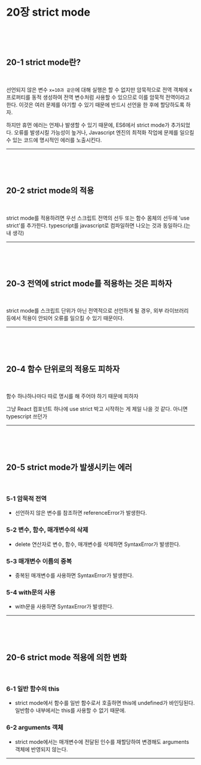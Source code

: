 # 20장 strict mode

<br>
<br>
<br>

## 20-1 strict mode란?

<br>

선언되지 않은 변수 `x=10과 같은`에 대해 실행은 할 수 없지만 암묵적으로 전역 객체에 x프로퍼티를 동적 생성하여 전역 변수처럼 사용할 수 있으므로 이를 암묵적 전역이라고 한다. 이것은 여러 문제를 야기할 수 있기 때문에 반드시 선언을 한 후에 할당하도록 하자.

하지만 휴먼 에러는 언제나 발생할 수 있기 때문에, ES6에서 strict mode가 추가되었다. 오류를 발생시킬 가능성이 높거나, Javascript 엔진의 최적화 작업에 문제를 일으킬 수 있는 코드에 명시적인 에러를 노출시킨다.

---

<br>
<br>
<br>

## 20-2 strict mode의 적용

<br>

strict mode를 적용하려면 우선 스크립트 전역의 선두 또는 함수 몸체의 선두에 'use strict'를 추가한다.
typescript를 javascript로 컴파일하면 나오는 것과 동일하다.(는 내 생각)

---

<br>
<br>
<br>

## 20-3 전역에 strict mode를 적용하는 것은 피하자

<br>

strict mode를 스크립트 단위가 아닌 전역적으로 선언하게 될 경우,
외부 라이브러리 등에서 적용이 안되어 오류를 일으킬 수 있기 때문이다.

---

<br>
<br>
<br>

## 20-4 함수 단위로의 적용도 피하자

<br>

함수 하나하나마다 따로 명시를 해 주어야 하기 때문에 피하자

그냥 React 컴포넌트 하나에 use strict 박고 시작하는 게 제일 나을 것 같다. 아니면 typescript 쓰던가

---

<br>
<br>
<br>

## 20-5 strict mode가 발생시키는 에러

<br>

### 5-1 암묵적 전역

- 선언하지 않은 변수를 참조하면 referenceError가 발생한다.

### 5-2 변수, 함수, 매개변수의 삭제

- delete 연산자로 변수, 함수, 매개변수를 삭제하면 SyntaxError가 발생한다.

### 5-3 매개변수 이름의 중복

- 중복된 매개변수를 사용하면 SyntaxError가 발생한다.

### 5-4 with문의 사용

- with문을 사용하면 SyntaxError가 발생한다.

---

<br>
<br>
<br>

## 20-6 strict mode 적용에 의한 변화

<br>

### 6-1 일반 함수의 this

- strict mode에서 함수를 일반 함수로서 호출하면 this에 undefined가 바인딩된다. 일반함수 내부에서는 this를 사용할 수 없기 때문에.

### 6-2 arguments 객체

- strict mode에서는 매개변수에 전달된 인수를 재할당하여 변경해도 arguments 객체에 반영되지 않는다.

---

<br>
<br>
<br>
